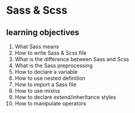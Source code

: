 # Sass & Scss

## learning objectives
1. What Sass means
2. How to write Sass & Scss file
3. What is the difference between Sass and Scss
4. What is the Sass preprocessing
5. How to declare a variable
6. How to use nested definition
7. How to import a Sass file
8. How to use mixins
9. How to declare extend/inheritance styles
10. How to manipulate operators
